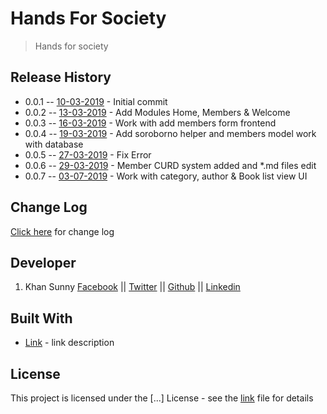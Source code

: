 # Hands For Society

>Hands for society


## Release History

* 0.0.1 -- [10-03-2019]() - Initial commit
* 0.0.2 -- [13-03-2019]() - Add Modules Home, Members & Welcome
* 0.0.3 -- [16-03-2019]() - Work with add members form frontend
* 0.0.4 -- [19-03-2019]() - Add soroborno helper and members model work with database
* 0.0.5 -- [27-03-2019]() - Fix Error
* 0.0.6 -- [29-03-2019]() - Member CURD system added and *.md files edit
* 0.0.7 -- [03-07-2019]() - Work with category, author & Book list view UI

## Change Log

[Click here](CHANGELOG.md) for change log


## Developer

1. Khan Sunny [Facebook](https://facebook.com/itkhansunny) || [Twitter](https://twitter.com/itkhansunny) || [Github](https://github.com/itkhansunny) || [Linkedin](https://www.linkedin.com/in/itkhansunny/)


## Built With

* [Link](http://link....) - link description


## License

This project is licensed under the [...] License - see the [link](link) file for details

